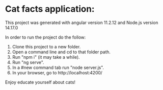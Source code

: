 # Cat facts application:

This project was generated with angular version 11.2.12 and Node.js version 14.17.0

In order to run the project do the follow:<br/>
1) Clone this project to a new folder.<br/>
2) Open a command line and cd to that folder path.<br/>
2) Run "npm i" (it may take a while).<br/>
3) Run "ng serve".<br/>
4) In a #new command tab run "node server.js".<br/>
5) In your browser, go to http://localhost:4200/<br/>

Enjoy educate yourself about cats!
